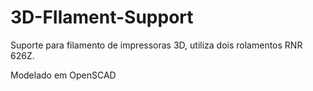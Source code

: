3D-FIlament-Support
===================

Suporte para filamento de impressoras 3D, utiliza dois rolamentos RNR 626Z.

Modelado em OpenSCAD
